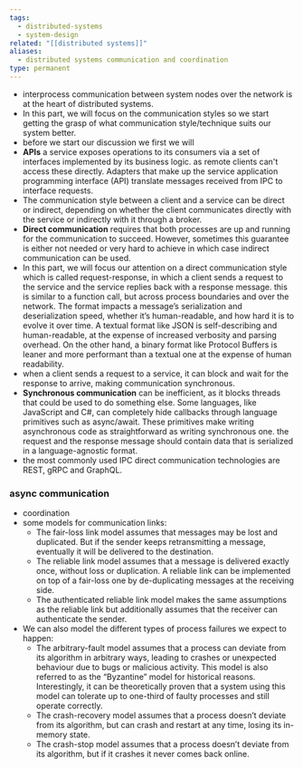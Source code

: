 ```yaml
---
tags:
  - distributed-systems
  - system-design
related: "[[distributed systems]]"
aliases:
  - distributed systems communication and coordination
type: permanent
---
```

- interprocess communication between system nodes over the network is at the heart of distributed systems.
- In this part, we will focus on the communication styles so we start getting the grasp of what communication style/technique suits our system better.
- before we start our discussion we first we will
- **APIs** a service exposes operations to its consumers via a set of interfaces implemented by its business logic. as remote clients can't access these directly. Adapters that make up the service application programming interface (API) translate messages received from IPC to interface requests.
- The communication style between a client and a service can be direct or indirect, depending on whether the client communicates directly with the service or indirectly with it through a broker.
- **Direct communication** requires that both processes are up and running for the communication to succeed. However, sometimes this guarantee is either not needed or very hard to achieve in which case indirect communication can be used.
- In this part, we will focus our attention on a direct communication style which is called request-response, in which a client sends a request to the service and the service replies back with a response message. this is similar to a function call, but across process boundaries and over the network. The format impacts a message’s serialization and deserialization speed, whether it’s human-readable, and how hard it is to evolve it over time. A textual format like JSON is self-describing and human-readable, at the expense of increased verbosity and parsing overhead. On the other hand, a binary format like Protocol Buffers is leaner and more performant than a textual one at the expense of human readability.
- when a client sends a request to a service, it can block and wait for the response to arrive, making communication synchronous.
- **Synchronous communication** can be inefficient, as it blocks threads that could be used to do something else. Some languages, like JavaScript and C#, can completely hide callbacks through language primitives such as async/await. These primitives make writing asynchronous code as straightforward as writing synchronous one. the request and the response message should contain data that is serialized in a language-agnostic format.
- the most commonly used IPC direct communication technologies are REST, gRPC and GraphQL.

### **async communication**
- coordination
- some models for communication links:
	- The fair-loss link model assumes that messages may be lost and duplicated. But if the sender keeps retransmitting a message, eventually it will be delivered to the destination.
	- The reliable link model assumes that a message is delivered exactly once, without loss or duplication. A reliable link can be implemented on top of a fair-loss one by de-duplicating messages at the receiving side.
	- The authenticated reliable link model makes the same assumptions as the reliable link but additionally assumes that the receiver can authenticate the sender.
- We can also model the different types of process failures we expect to happen:
	- The arbitrary-fault model assumes that a process can deviate from its algorithm in arbitrary ways, leading to crashes or unexpected behaviour due to bugs or malicious activity. This model is also referred to as the “Byzantine” model for historical reasons. Interestingly, it can be theoretically proven that a system using this model can tolerate up to one-third of faulty processes and still operate correctly.
	- The crash-recovery model assumes that a process doesn’t deviate from its algorithm, but can crash and restart at any time, losing its in-memory state.
	- The crash-stop model assumes that a process doesn’t deviate from its algorithm, but if it crashes it never comes back online.